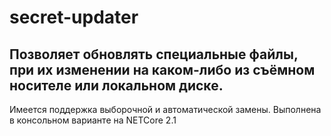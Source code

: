 # secret-updater

## Позволяет обновлять специальные файлы, при их изменении на каком-либо из съёмном носителе или локальном диске.

Имеется поддержка выборочной и автоматической замены. Выполнена в консольном варианте на NETCore 2.1
